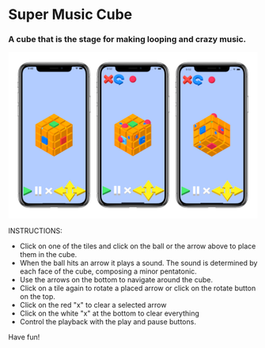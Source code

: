 # Super Music Cube

### A cube that is the stage for making looping and crazy music.

![Music Cube App preview](music_cube_preview.png "App Preview")

INSTRUCTIONS:
* Click on one of the tiles and click on the ball or the arrow above to place them in the cube.
* When the ball hits an arrow it plays a sound. The sound is determined by each face of the cube, composing a minor pentatonic.
* Use the arrows on the bottom to navigate around the cube.
* Click on a tile again to rotate a placed arrow or click on the rotate button on the top.
* Click on the red "x" to clear a selected arrow
* Click on the white "x" at the bottom to clear everything
* Control the playback with the play and pause buttons.

Have fun!
